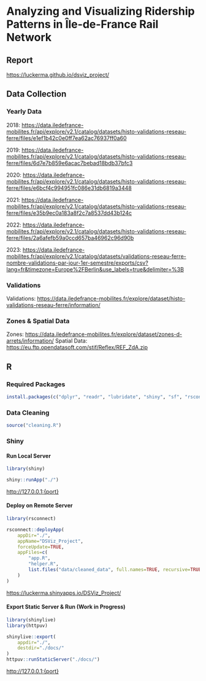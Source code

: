 # Analyzing and Visualizing Ridership Patterns in Île-de-France Rail Network

## Report

https://luckerma.github.io/dsviz_project/

## Data Collection

### Yearly Data

2018: https://data.iledefrance-mobilites.fr/api/explore/v2.1/catalog/datasets/histo-validations-reseau-ferre/files/e1ef1b42c0e0ff7ea62ac76937ff0a60

2019: https://data.iledefrance-mobilites.fr/api/explore/v2.1/catalog/datasets/histo-validations-reseau-ferre/files/6d7e7b859e6acac7bebad18bdb37bfc3

2020: https://data.iledefrance-mobilites.fr/api/explore/v2.1/catalog/datasets/histo-validations-reseau-ferre/files/e6bcf4c994951fc086e31db6819a3448

2021: https://data.iledefrance-mobilites.fr/api/explore/v2.1/catalog/datasets/histo-validations-reseau-ferre/files/e35b9ec0a183a8f2c7a8537dd43b124c

2022: https://data.iledefrance-mobilites.fr/api/explore/v2.1/catalog/datasets/histo-validations-reseau-ferre/files/2a6afefb59a0ccd657ba46962c96d90b

2023: https://data.iledefrance-mobilites.fr/api/explore/v2.1/catalog/datasets/validations-reseau-ferre-nombre-validations-par-jour-1er-semestre/exports/csv?lang=fr&timezone=Europe%2FBerlin&use_labels=true&delimiter=%3B

### Validations

Validations: https://data.iledefrance-mobilites.fr/explore/dataset/histo-validations-reseau-ferre/information/

### Zones & Spatial Data

Zones: https://data.iledefrance-mobilites.fr/explore/dataset/zones-d-arrets/information/
Spatial Data: https://eu.ftp.opendatasoft.com/stif/Reflex/REF_ZdA.zip

## R

### Required Packages

```R
install.packages(c("dplyr", "readr", "lubridate", "shiny", "sf", "rsconnect", "leaflet", "shinylive", "httpuv"))
```

### Data Cleaning

```R
source("cleaning.R")
```

### Shiny

#### Run Local Server

```R
library(shiny)

shiny::runApp("./")
```

http://127.0.0.1:{port}

#### Deploy on Remote Server

```R
library(rsconnect)

rsconnect::deployApp(
    appDir="./",
    appName="DSViz_Project",
    forceUpdate=TRUE,
    appFiles=c(
        "app.R",
        "helper.R",
        list.files("data/cleaned_data", full.names=TRUE, recursive=TRUE)
    )
)
```

https://luckerma.shinyapps.io/DSViz_Project/

#### Export Static Server & Run (Work in Progress)

```R
library(shinylive)
library(httpuv)

shinylive::export(
    appdir="./",
    destdir="./docs/"
)
httpuv::runStaticServer("./docs/")
```

http://127.0.0.1:{port}

